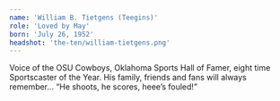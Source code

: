 ```yaml
---
name: 'William B. Tietgens (Teegins)'
role: 'Loved by May'
born: 'July 26, 1952'
headshot: 'the-ten/william-tietgens.png'
---
```


Voice of the OSU Cowboys, Oklahoma Sports Hall of Famer, eight time Sportscaster of the Year. His family, friends and fans will always remember... “He shoots, he scores, heee’s fouled!”
